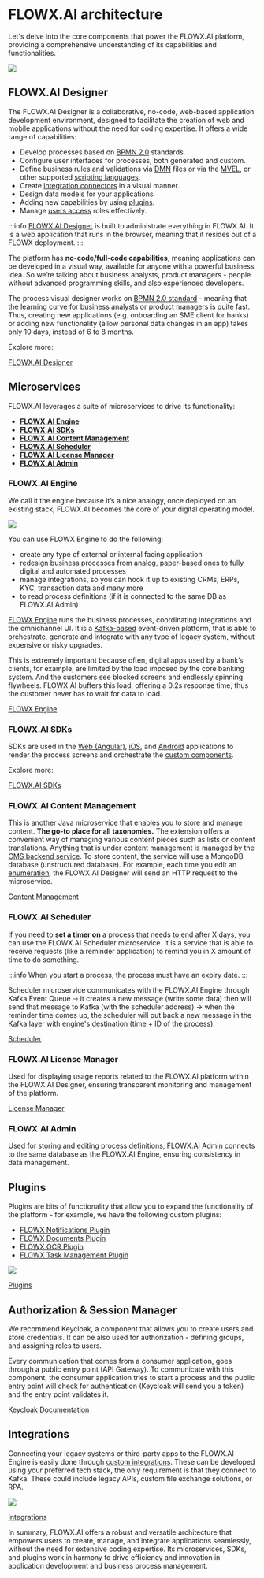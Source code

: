 # FLOWX.AI architecture

Let's delve into the core components that power the FLOWX.AI platform, providing a comprehensive understanding of its capabilities and functionalities.

![](https://s3.eu-west-1.amazonaws.com/docx.flowx.ai/release34/architecture_diagram_22_01_24.png)

## FLOWX.AI Designer

The FLOWX.AI Designer is a collaborative, no-code, web-based application development environment, designed to facilitate the creation of web and mobile applications without the need for coding expertise. It offers a wide range of capabilities:

* Develop processes based on [BPMN 2.0](./frameworks-and-standards/business-process-industry-standards/intro-to-bpmn) standards.
* Configure user interfaces for processes, both generated and custom.
* Define business rules and validations via [DMN](./frameworks-and-standards/business-process-industry-standards/intro-to-dmn) files or via the [MVEL](./frameworks-and-standards/business-process-industry-standards/intro-to-mvel), or other supported [scripting languages](../building-blocks/supported-scripts).
* Create [integration connectors](../platform-deep-dive/integrations) in a visual manner.
* Design data models for your applications.
* Adding new capabilities by using [plugins](../platform-deep-dive/plugins/plugins.md).
* Manage [users access](../platform-deep-dive/user-roles-management/swimlanes.md) roles effectively.

:::info
[FLOWX.AI Designer](../flowx-designer/designer.md) is built to administrate everything in FLOWX.AI. It is a web application that runs in the browser, meaning that it resides out of a FLOWX deployment.
:::

The platform has **no-code/full-code capabilities**, meaning applications can be developed in a visual way, available for anyone with a powerful business idea. So we’re talking about business analysts, product managers - people without advanced programming skills, and also experienced developers.

The process visual designer works on [BPMN 2.0 standard](../platform-overview/frameworks-and-standards/business-process-industry-standards/business-process-industry-standards.md) - meaning that the learning curve for business analysts or product managers is quite fast. Thus, creating new applications (e.g. onboarding an SME client for banks) or adding new functionality (allow personal data changes in an app) takes only 10 days, instead of 6 to 8 months.

Explore more:

[FLOWX.AI Designer](../flowx-designer/designer.md)

## Microservices

FLOWX.AI leverages a suite of microservices to drive its functionality:

* [**FLOWX.AI Engine**](#flowxai-engine)
* [**FLOWX.AI SDKs**](#flowxai-sdks)
* [**FLOWX.AI Content Management**](#flowxai-content-management)
* [**FLOWX.AI Scheduler**](#flowxai-scheduler)
* [**FLOWX.AI License Manager**](#flowxai-scheduler)
* [**FLOWX.AI Admin**](#flowxai-admin)

### FLOWX.AI Engine

We call it the engine because it’s a nice analogy, once deployed on an existing stack, FLOWX.AI becomes the core of your digital operating model.

![](https://s3.eu-west-1.amazonaws.com/docx.flowx.ai/platform-overview/engine_architecture.png)

You can use FLOWX Engine to do the following:

* create any type of external or internal facing application
* redesign business processes from analog, paper-based ones to fully digital and automated processes
* manage integrations, so you can hook it up to existing CRMs, ERPs, KYC, transaction data and many more
* to read process definitions (if it is connected to the same DB as FLOWX.AI Admin)

[FLOWX Engine](../platform-deep-dive/core-components/flowx-engine.md) runs the business processes, coordinating integrations and the omnichannel UI. It is a [Kafka-based](./frameworks-and-standards/event-driven-architecture-frameworks/intro-to-kafka-concepts) event-driven platform, that is able to orchestrate, generate and integrate with any type of legacy system, without expensive or risky upgrades.

This is extremely important because often, digital apps used by a bank’s clients, for example, are limited by the load imposed by the core banking system. And the customers see blocked screens and endlessly spinning flywheels. FLOWX.AI buffers this load, offering a 0.2s response time, thus the customer never has to wait for data to load.

[FLOWX Engine](../platform-deep-dive/core-components/flowx-engine.md)

### FLOWX.AI SDKs

SDKs are used in the [Web (Angular)](../platform-deep-dive/core-components/renderer-sdks/angular-renderer.md), [iOS](../platform-deep-dive/core-components/renderer-sdks/ios-renderer.md), and [Android](../platform-deep-dive/core-components/renderer-sdks/android-renderer.md) applications to render the process screens and orchestrate the [custom components](../building-blocks/ui-designer/ui-component-types/root-components/custom.md).

Explore more:

[FLOWX.AI SDKs](../platform-deep-dive/core-components/renderer-sdks/angular-renderer.md)

### FLOWX.AI Content Management

This is another Java microservice that enables you to store and manage content. **The go-to place for all taxonomies.** The extension offers a convenient way of managing various content pieces such as lists or content translations. Anything that is under content management is managed by the [CMS backend service](../platform-setup-guides/cms-setup-guide/cms-setup-guide.md). To store content, the service will use a MongoDB database (unstructured database). For example, each time you edit an [enumeration](../platform-deep-dive/core-components/core-extensions/content-management/enumerations.md), the FLOWX.AI Designer will send an HTTP request to the microservice.

[Content Management](../platform-deep-dive/core-components/core-extensions/content-management/content-management.md)

### FLOWX.AI Scheduler

If you need to **set a timer on** a process that needs to end after X days, you can use the FLOWX.AI Scheduler microservice. It is a service that is able to receive requests (like a reminder application) to remind you in X amount of time to do something.

:::info
When you start a process, the process must have an expiry date.
:::

Scheduler microservice communicates with the FLOWX.AI Engine through Kafka Event Queue ⇾ it creates a new message (write some data) then will send that message to Kafka (with the scheduler address) → when the reminder time comes up, the scheduler will put back a new message in the Kafka layer with engine's destination (time + ID of the process).

[Scheduler](../platform-deep-dive/core-components/core-extensions/scheduler.md)

### FLOWX.AI License Manager

Used for displaying usage reports related to the FLOWX.AI platform within the FLOWX.AI Designer, ensuring transparent monitoring and management of the platform.

[License Manager](../platform-deep-dive/core-components/core-extensions/license-engine.md)

### FLOWX.AI Admin

Used for storing and editing process definitions, FLOWX.AI Admin connects to the same database as the FLOWX.AI Engine, ensuring consistency in data management.

## Plugins

Plugins are bits of functionality that allow you to expand the functionality of the platform - for example, we have the following custom plugins:

* [FLOWX Notifications Plugin](../platform-deep-dive/plugins/custom-plugins/notifications-plugin/notifications-plugin.md)
* [FLOWX Documents Plugin](../platform-deep-dive/plugins/custom-plugins/documents-plugin/documents-plugin.md)
* [FLOWX OCR Plugin](../platform-deep-dive/plugins/custom-plugins/ocr-plugin.md)
* [FLOWX Task Management Plugin](../platform-deep-dive/plugins/custom-plugins/task-management/task-management.md)

![](https://s3.eu-west-1.amazonaws.com/docx.flowx.ai/platform-overview/plugins_architecture.png)

[Plugins](../platform-deep-dive/plugins/plugins.md)

## Authorization & Session Manager

We recommend Keycloak, a component that allows you to create users and store credentials. It can be also used for authorization - defining groups, and assigning roles to users.

Every communication that comes from a consumer application, goes through a public entry point (API Gateway). To communicate with this component, the consumer application tries to start a process and the public entry point will check for authentication (Keycloak will send you a token) and the entry point validates it.

[Keycloak Documentation](https://www.keycloak.org/documentation)

## Integrations

Connecting your legacy systems or third-party apps to the FLOWX.AI Engine is easily done through [custom integrations](../platform-deep-dive/integrations/integrations.md). These can be developed using your preferred tech stack, the only requirement is that they connect to Kafka. These could include legacy APIs, custom file exchange solutions, or RPA.

![](https://s3.eu-west-1.amazonaws.com/docx.flowx.ai/platform-overview/integrations_architecture.png)

[Integrations](../platform-deep-dive/integrations/integrations.md)

In summary, FLOWX.AI offers a robust and versatile architecture that empowers users to create, manage, and integrate applications seamlessly, without the need for extensive coding expertise. Its microservices, SDKs, and plugins work in harmony to drive efficiency and innovation in application development and business process management.